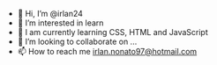 - 👋 Hi, I’m @irlan24
- 👀 I’m interested in learn
- 🌱 I am currently learning CSS, HTML and JavaScript
- 💞️ I’m looking to collaborate on ...
- 📫 How to reach me irlan.nonato97@hotmail.com

<!---
irlan24/irlan24 is a ✨ special ✨ repository because its `README.md` (this file) appears on your GitHub profile.
You can click the Preview link to take a look at your changes.
--->
